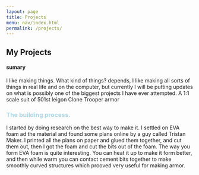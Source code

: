 ```yaml
---
layout: page
title: Projects
menu: nav/index.html
permalink: /projects/
---
```


## My Projects
#### sumary

I like making things. What kind of things? depends, I like making all sorts of things in real life and on the computer, but currently I will be putting updates on what is possibly one of the biggest projects I have ever attempted. A 1:1 scale suit of 501st leigon Clone Trooper armor


### <font color="Add8e6">The building process.</font>

I started by doing research on the best way to make it. I settled on EVA foam ad the material and found some plans online by a guy called Tristan Maker. I printed all the plans on paper and glued them together, and cut them out, then I got the foam and cut the bits out of the foam. The way you form EVA foam is quite interesting. You can heat it up to make it form better, and then while warm you can contact cement bits together to make smoothly curved structures which prooved very useful for making armor. 